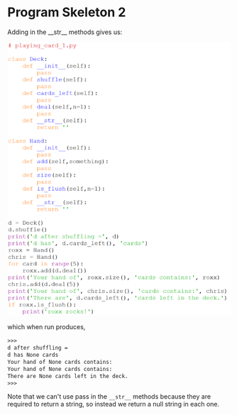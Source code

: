 # Program Skeleton 2

Adding in the \_\_str\_\_ methods gives us:

![](13_Skeleton_2.png)

which when run produces,

    >>> 
    d after shuffling = 
    d has None cards
    Your hand of None cards contains: 
    Your hand of None cards contains: 
    There are None cards left in the deck.
    >>> 

Note that we can't use pass in the `__str__` methods because they are
required to return a string, so instead we return a null string in each
one.
